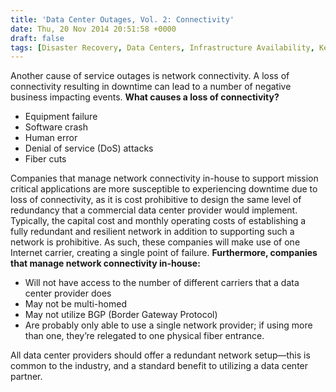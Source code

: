 ```yaml
---
title: 'Data Center Outages, Vol. 2: Connectivity'
date: Thu, 20 Nov 2014 20:51:58 +0000
draft: false
tags: [Disaster Recovery, Data Centers, Infrastructure Availability, Ken Hill]
---
```


Another cause of service outages is network connectivity. A loss of connectivity resulting in downtime can lead to a number of negative business impacting events. **What causes a loss of connectivity?**

*   Equipment failure
*   Software crash
*   Human error
*   Denial of service (DoS) attacks
*   Fiber cuts

Companies that manage network connectivity in-house to support mission critical applications are more susceptible to experiencing downtime due to loss of connectivity, as it is cost prohibitive to design the same level of redundancy that a commercial data center provider would implement. Typically, the capital cost and monthly operating costs of establishing a fully redundant and resilient network in addition to supporting such a network is prohibitive. As such, these companies will make use of one Internet carrier, creating a single point of failure. **Furthermore, companies that manage network connectivity in-house:**

*   Will not have access to the number of different carriers that a data center provider does
*   May not be multi-homed
*   May not utilize BGP (Border Gateway Protocol)
*   Are probably only able to use a single network provider; if using more than one, they’re relegated to one physical fiber entrance.

All data center providers should offer a redundant network setup—this is common to the industry, and a standard benefit to utilizing a data center partner.